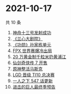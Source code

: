 # 2021-10-17

共 10 条

<!-- BEGIN -->
<!-- 最后更新时间 Sun Oct 17 2021 00:18:36 GMT+0800 (China Standard Time) -->

1. [神舟十三号发射成功](https://www.zhihu.com/search?q=神舟十三号)
1. [《兰心大剧院》](https://www.zhihu.com/search?q=兰心大剧院)
1. [《功勋》孙家栋单元](https://www.zhihu.com/search?q=功勋)
1. [FPX 世界赛爆冷出局](https://www.zhihu.com/search?q=FPX)
1. [20 万黄金制千粒米扔黄浦江](https://www.zhihu.com/search?q=黄金米)
1. [仙剑奇侠传 7 开售](https://www.zhihu.com/search?q=仙剑奇侠传7)
1. [原神整活马斯克](https://www.zhihu.com/search?q=原神)
1. [LGD 晋级 TI10 总决赛](https://www.zhihu.com/search?q=LGD)
1. [一人之下 547 话更新](https://www.zhihu.com/search?q=一人之下)
1. [进击的巨人最终季预告](https://www.zhihu.com/search?q=进击的巨人)

<!-- END -->
